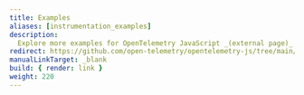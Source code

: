 ```yaml
---
title: Examples
aliases: [instrumentation_examples]
description:
  Explore more examples for OpenTelemetry JavaScript _(external page)_
redirect: https://github.com/open-telemetry/opentelemetry-js/tree/main/examples
manualLinkTarget: _blank
build: { render: link }
weight: 220
---
```

